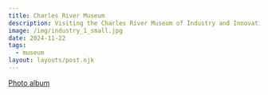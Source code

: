 ```yaml
---
title: Charles River Museum
description: Visiting the Charles River Museum of Industry and Innovation in Waltham, MA.
image: /img/industry_1_small.jpg
date: 2024-11-22
tags:
  - museum
layout: layouts/post.njk
---
```


[Photo album](https://photos.app.goo.gl/3pAmomSRcNiE9FSV9)
